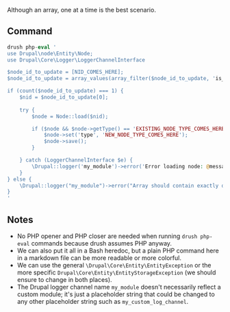 Although an array, one at a time is the best scenario.

## Command

```php
drush php-eval '
use Drupal\node\Entity\Node;
use Drupal\Core\Logger\LoggerChannelInterface

$node_id_to_update = [NID_COMES_HERE];
$node_id_to_update = array_values(array_filter($node_id_to_update, 'is_numeric'));

if (count($node_id_to_update) === 1) {
    $nid = $node_id_to_update[0];
    
    try {
        $node = Node::load($nid);

        if ($node && $node->getType() == 'EXISTING_NODE_TYPE_COMES_HERE') {
            $node->set('type', 'NEW_NODE_TYPE_COMES_HERE');
            $node->save();
        }

    } catch (LoggerChannelInterface $e) {
        \Drupal::logger('my_module')->error('Error loading node: @message', ['@message' => $e->getMessage()]);
    }
} else {
    \Drupal::logger("my_module")->error("Array should contain exactly one numeric node ID.");
}
'
```

## Notes

* No PHP opener and PHP closer are needed when running `drush php-eval` commands because drush assumes PHP anyway.
* We can also put it all in a Bash heredoc, but a plain PHP command here in a markdown file can be more readable or more colorful.
* We can use the general `\Drupal\Core\Entity\EntityException` or the more specific `Drupal\Core\Entity\EntityStorageException` (we should ensure to change in both places).
* The Drupal logger channel name `my_module` doesn't necessarily reflect a custom module; it's just a placeholder string that could be changed to any other placeholder string such as `my_custom_log_channel`.

